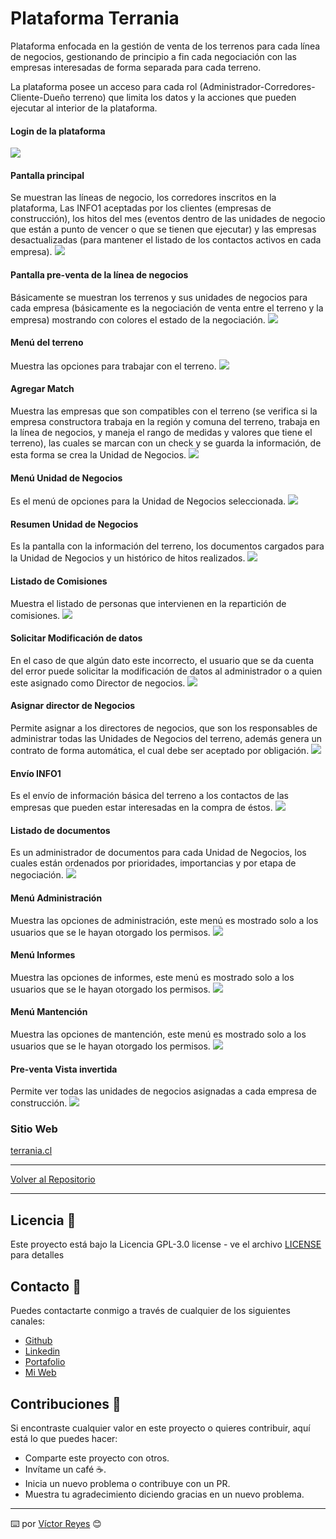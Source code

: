 # Plataforma Terrania
Plataforma enfocada en la gestión de venta de los terrenos para cada línea de negocios, gestionando de principio a fin cada negociación con las empresas interesadas de forma separada para cada terreno.

La plataforma posee un acceso para cada rol (Administrador-Corredores-Cliente-Dueño terreno) que limita los datos y la acciones que pueden ejecutar al interior de la plataforma.

#### Login de la plataforma
<img src='https://raw.githubusercontent.com/tenshi98/Trabajo_Imagenes/main/Plataforma%20Terrania/src/img_1.jpg' />

#### Pantalla principal
Se muestran las líneas de negocio, los corredores inscritos en la plataforma, Las INFO1 aceptadas por los clientes (empresas de construcción), los hitos del mes (eventos dentro de las unidades de negocio que están a punto de vencer o que se tienen que ejecutar) y las empresas desactualizadas (para mantener el listado de los contactos activos en cada empresa).
<img src='https://raw.githubusercontent.com/tenshi98/Trabajo_Imagenes/main/Plataforma%20Terrania/src/img_2.jpg' />

#### Pantalla pre-venta de la línea de negocios
Básicamente se muestran los terrenos y sus unidades de negocios para cada empresa (básicamente es la negociación de venta entre el terreno y la empresa) mostrando con colores el estado de la negociación.
<img src='https://raw.githubusercontent.com/tenshi98/Trabajo_Imagenes/main/Plataforma%20Terrania/src/img_3.jpg' />

#### Menú del terreno
Muestra las opciones para trabajar con el terreno.
<img src='https://raw.githubusercontent.com/tenshi98/Trabajo_Imagenes/main/Plataforma%20Terrania/src/img_4.jpg' />

#### Agregar Match
Muestra las empresas que son compatibles con el terreno (se verifica si la empresa constructora trabaja en la región y comuna del terreno, trabaja en la línea de negocios, y maneja el rango de medidas y valores que tiene el terreno), las cuales se marcan con un check y se guarda la información, de esta forma se crea la Unidad de Negocios.
<img src='https://raw.githubusercontent.com/tenshi98/Trabajo_Imagenes/main/Plataforma%20Terrania/src/img_5.jpg' />

#### Menú Unidad de Negocios
Es el menú de opciones para la Unidad de Negocios seleccionada.
<img src='https://raw.githubusercontent.com/tenshi98/Trabajo_Imagenes/main/Plataforma%20Terrania/src/img_6.jpg' />

#### Resumen Unidad de Negocios
Es la pantalla con la información del terreno, los documentos cargados para la Unidad de Negocios y un histórico de hitos realizados.
<img src='https://raw.githubusercontent.com/tenshi98/Trabajo_Imagenes/main/Plataforma%20Terrania/src/img_7.jpg' />

#### Listado de Comisiones
Muestra el listado de personas que intervienen en la repartición de comisiones.
<img src='https://raw.githubusercontent.com/tenshi98/Trabajo_Imagenes/main/Plataforma%20Terrania/src/img_8.jpg' />

#### Solicitar Modificación de datos
En el caso de que algún dato este incorrecto, el usuario que se da cuenta del error puede solicitar la modificación de datos al administrador o a quien este asignado como Director de negocios.
<img src='https://raw.githubusercontent.com/tenshi98/Trabajo_Imagenes/main/Plataforma%20Terrania/src/img_9.jpg' />

#### Asignar director de Negocios
Permite asignar a los directores de negocios, que son los responsables de administrar todas las Unidades de Negocios del terreno, además genera un contrato de forma automática, el cual debe ser aceptado por obligación.
<img src='https://raw.githubusercontent.com/tenshi98/Trabajo_Imagenes/main/Plataforma%20Terrania/src/img_10.jpg' />

#### Envío INFO1
Es el envío de información básica del terreno a los contactos de las empresas que pueden estar interesadas en la compra de éstos.
<img src='https://raw.githubusercontent.com/tenshi98/Trabajo_Imagenes/main/Plataforma%20Terrania/src/img_11.jpg' />

#### Listado de documentos
Es un administrador de documentos para cada Unidad de Negocios, los cuales están ordenados por prioridades, importancias y por etapa de negociación.
<img src='https://raw.githubusercontent.com/tenshi98/Trabajo_Imagenes/main/Plataforma%20Terrania/src/img_12.jpg' />

#### Menú Administración
Muestra las opciones de administración, este menú es mostrado solo a los usuarios que se le hayan otorgado los permisos.
<img src='https://raw.githubusercontent.com/tenshi98/Trabajo_Imagenes/main/Plataforma%20Terrania/src/img_13.jpg' />

#### Menú Informes
Muestra las opciones de informes, este menú es mostrado solo a los usuarios que se le hayan otorgado los permisos.
<img src='https://raw.githubusercontent.com/tenshi98/Trabajo_Imagenes/main/Plataforma%20Terrania/src/img_14.jpg' />

#### Menú Mantención
Muestra las opciones de mantención, este menú es mostrado solo a los usuarios que se le hayan otorgado los permisos.
<img src='https://raw.githubusercontent.com/tenshi98/Trabajo_Imagenes/main/Plataforma%20Terrania/src/img_15.jpg' />

#### Pre-venta Vista invertida
Permite ver todas las unidades de negocios asignadas a cada empresa de construcción.
<img src='https://raw.githubusercontent.com/tenshi98/Trabajo_Imagenes/main/Plataforma%20Terrania/src/img_16.jpg' />

### Sitio Web
[terrania.cl](https://web.terrania.cl/)

---

[Volver al Repositorio](https://github.com/tenshi98/Trabajo_Imagenes/)

---

## Licencia 📄
Este proyecto está bajo la Licencia GPL-3.0 license - ve el archivo [LICENSE](LICENSE) para detalles

## Contacto 📖
Puedes contactarte conmigo a través de cualquier de los siguientes canales:
- [Github](https://github.com/tenshi98)
- [Linkedin](https://www.linkedin.com/in/victor-reyes-galvez/)
- [Portafolio](https://tenshi98.github.io/portafolio/)
- [Mi Web](https://web.digitalcreations.cl/)

## Contribuciones 🎁
Si encontraste cualquier valor en este proyecto o quieres contribuir, aquí está lo que puedes hacer:

- Comparte este proyecto con otros.
- Invítame un café ☕.
- Inicia un nuevo problema o contribuye con un PR.
- Muestra tu agradecimiento diciendo gracias en un nuevo problema.

---

⌨️ por [Víctor Reyes](https://github.com/tenshi98) 😊